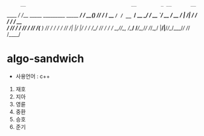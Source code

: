 
         __                                       __         _ __       __  
  ____ _/ /___ _____        _________ _____  ____/ /      __(_) /______/ /_ 
 / __ `/ / __ `/ __ \______/ ___/ __ `/ __ \/ __  / | /| / / / __/ ___/ __ \
/ /_/ / / /_/ / /_/ /_____(__  ) /_/ / / / / /_/ /| |/ |/ / / /_/ /__/ / / /
\__,_/_/\__, /\____/     /____/\__,_/_/ /_/\__,_/ |__/|__/_/\__/\___/_/ /_/ 
       /____/                                                               


# algo-sandwich

 - 사용언어 : c++

1. 재호
2. 지아
3. 영륜
4. 중환
5. 승호
6. 준기
